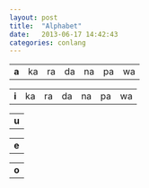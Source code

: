 ```yaml
---
layout: post
title:  "Alphabet"
date:   2013-06-17 14:42:43
categories: conlang
---
```


<table>
	<tr>
		<td>
			<strong>a</strong>
		</td>
		<td>
			ka
		</td>
		<td>
			ra
		</td>
		<td>
			da
		</td>
		<td>
			na
		</td>
		<td>
			pa
		</td>
		<td>
			wa
		</td>
	</tr>
</table>
<table>
	<tr>
		<td>
			<strong>i</strong>
		</td>
		<td>
			ka
		</td>
		<td>
			ra
		</td>
		<td>
			da
		</td>
		<td>
			na
		</td>
		<td>
			pa
		</td>
		<td>
			wa
		</td>
	</tr>
</table>
<table>
	<tr>
		<td>
			<strong>u</strong>
		</td>
	</tr>
</table>
<table>
	<tr>
		<td>
			<strong>e</strong>
		</td>
	</tr>
</table>
<table>
	<tr>
		<td>
			<strong>o</strong>
		</td>
	</tr>
</table>